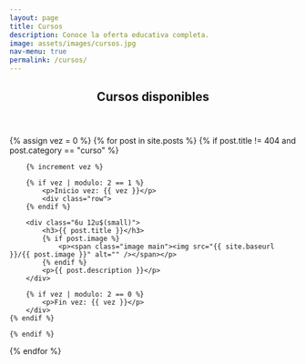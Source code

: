 ```yaml
---
layout: page
title: Cursos
description: Conoce la oferta educativa completa.
image: assets/images/cursos.jpg
nav-menu: true
permalink: /cursos/
---
```


<!-- Main -->
<div id="main" class="alt">

<!-- One -->
<section id="one">
	<div class="inner">
		<header class="major">
			<h1>Cursos disponibles</h1>
		</header>

<!-- Content -->

{% assign vez = 0 %}
{% for post in site.posts %}
	{% if post.title != 404 and post.category == "curso" %}
	
		{% increment vez %}

		{% if vez | modulo: 2 == 1 %}
			<p>Inicio vez: {{ vez }}</p>
			<div class="row">
		{% endif %}

		<div class="6u 12u$(small)">
			<h3>{{ post.title }}</h3>
			{% if post.image %}
				<p><span class="image main"><img src="{{ site.baseurl }}/{{ post.image }}" alt="" /></span></p>
			{% endif %}
			<p>{{ post.description }}</p>
		</div>

		{% if vez | modulo: 2 == 0 %}
			<p>Fin vez: {{ vez }}</p>
		</div>
	{% endif %}

	{% endif %}
{% endfor %}

</div>
